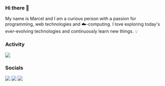 ### Hi there 👋

My name is Marcel and I am a curious person with a passion for programming, web technologies and ☁️-computing. I love exploring today's ever-evolving technologies and continuously learn new things. 💡

### Activity

<!-- <img src="https://github-readme-stats.vercel.app/api?username=marcelreppi&show_icons=true"></img> -->
<img src="https://github-readme-stats.vercel.app/api/top-langs/?username=marcelreppi&langs_count=8&layout=compact"></img>

<!-- ### Technologies

#### <img src="https://icon-library.com/images/frontend-icon/frontend-icon-4.jpg" width="30" height="30"></img> Frontend

<img src="https://img.shields.io/badge/HTML5-E34F26?style=for-the-badge&logo=html5&logoColor=white"></img>
<img src="https://img.shields.io/badge/JavaScript-F7DF1E?style=for-the-badge&logo=javascript&logoColor=black"></img>
<img src="https://img.shields.io/badge/CSS-239120?&style=for-the-badge&logo=css3&logoColor=white"></img>
<img src="https://img.shields.io/badge/React-20232A?style=for-the-badge&logo=react&logoColor=61DAFB"></img>
<img src="https://img.shields.io/badge/Vue.js-35495E?style=for-the-badge&logo=vue.js&logoColor=4FC08D"></img>
<img src="https://img.shields.io/badge/Tailwind_CSS-38B2AC?style=for-the-badge&logo=tailwind-css&logoColor=white"></img>
<img src="https://img.shields.io/badge/styled--components-DB7093?style=for-the-badge&logo=styled-components&logoColor=white"></img>

#### <img src="https://www.freeiconspng.com/thumbs/server-icons/virtual-server-icon-7.png" width="30" height="30"></img> Backend

<img src="https://img.shields.io/badge/Node.js-43853D?style=for-the-badge&logo=node.js&logoColor=white"></img>
<img src="https://img.shields.io/badge/Express.js-404D59?style=for-the-badge"></img>
<img src="https://img.shields.io/badge/TypeScript-007ACC?style=for-the-badge&logo=typescript&logoColor=white"></img>
<img src="https://img.shields.io/badge/Kotlin-0095D5?&style=for-the-badge&logo=kotlin&logoColor=white"></img>
<img src="https://img.shields.io/badge/Java-ED8B00?style=for-the-badge&logo=java&logoColor=white"></img>
<img src="https://img.shields.io/badge/Spring-6DB33F?style=for-the-badge&logo=spring&logoColor=white"></img>
<img src="https://img.shields.io/badge/Python-3776AB?style=for-the-badge&logo=python&logoColor=white"></img>

#### <img src="https://icons.iconarchive.com/icons/paomedia/small-n-flat/512/database-icon.png" width="30" height="30"></img> Database

<img src="https://img.shields.io/badge/PostgreSQL-316192?style=for-the-badge&logo=postgresql&logoColor=white"></img>
<img src="https://img.shields.io/badge/MongoDB-4EA94B?style=for-the-badge&logo=mongodb&logoColor=white"></img>
<img src="https://img.shields.io/badge/rabbitmq-%23FF6600.svg?&style=for-the-badge&logo=rabbitmq&logoColor=white"></img>
<img src="https://img.shields.io/badge/redis-%23DD0031.svg?&style=for-the-badge&logo=redis&logoColor=white"></img>


#### <img src="https://camo.githubusercontent.com/00fb49207c1b9435643deef24979f90828395cd6c7657ef89a645aab716829f6/68747470733a2f2f63646e2e776f6c66736f6674776172652e636f6d2f6173736574732f696d616765732f6769746875622f6f7267616e69736174696f6e732f63696364746f6f6c626f782f626c61636b2d616e642d77686974652d636972636c652d3235362e706e67" width="30" height="30"></img> DevOps

<img src="https://img.shields.io/badge/Netlify-00C7B7?style=for-the-badge&logo=netlify&logoColor=white"></img>
<img src="https://img.shields.io/badge/Heroku-430098?style=for-the-badge&logo=heroku&logoColor=white"></img>
<img src="https://img.shields.io/badge/Amazon_AWS-FF9900?style=for-the-badge&logo=amazonaws&logoColor=white"></img>
<img src="https://img.shields.io/badge/GitHub_Actions-2088FF?style=for-the-badge&logo=github-actions&logoColor=white"></img>
<img src="https://img.shields.io/badge/Vercel-000000?style=for-the-badge&logo=vercel&logoColor=white"></img>
<img src="https://img.shields.io/badge/Jenkins-D24939?style=for-the-badge&logo=Jenkins&logoColor=white"></img>

#### <img src="https://icon-library.com/images/lightning-icon-transparent/lightning-icon-transparent-26.jpg" width="30" height="30"></div> Others

<img src="https://img.shields.io/badge/Visual_Studio_Code-0078D4?style=for-the-badge&logo=visual%20studio%20code&logoColor=white"></img>
<img src="https://img.shields.io/badge/IntelliJ_IDEA-000000.svg?style=for-the-badge&logo=intellij-idea&logoColor=white"></img>
<img src="https://img.shields.io/badge/Jest-323330?style=for-the-badge&logo=Jest&logoColor=white"></img>
<img src="https://img.shields.io/badge/eslint-3A33D1?style=for-the-badge&logo=eslint&logoColor=white"></img>
<img src="https://img.shields.io/badge/prettier-1A2C34?style=for-the-badge&logo=prettier&logoColor=F7BA3E"></img>
<img src="https://img.shields.io/badge/Notion-000000?style=for-the-badge&logo=notion&logoColor=white"></img>
<img src="https://img.shields.io/badge/Jira-0052CC?style=for-the-badge&logo=Jira&logoColor=white"></img>
<img src="https://img.shields.io/badge/GIT-E44C30?style=for-the-badge&logo=git&logoColor=white"></img>
<img src="https://img.shields.io/badge/Markdown-000000?style=for-the-badge&logo=markdown&logoColor=white"></img>
<img src="https://img.shields.io/badge/Figma-F24E1E?style=for-the-badge&logo=figma&logoColor=white"></img>
 -->

### Socials

<a target="_blank" rel="noopener noreferrer" href="https://marcelreppi.com"><img src="https://img.shields.io/badge/website-000000?style=for-the-badge&logo=About.me&logoColor=white"></img></a>
<a target="_blank" rel="noopener noreferrer" href="https://twitter.com/marcelreppi"><img src="https://img.shields.io/badge/Twitter-1DA1F2?style=for-the-badge&logo=twitter&logoColor=white"></img></a>
<a target="_blank" rel="noopener noreferrer" href="https://linkedin.com/in/marcelreppi"><img src="https://img.shields.io/badge/LinkedIn-0077B5?style=for-the-badge&logo=linkedin&logoColor=white"></img></a>
